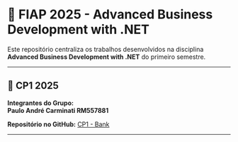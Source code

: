 # 🚀 FIAP 2025 - Advanced Business Development with .NET

Este repositório centraliza os trabalhos desenvolvidos na disciplina **Advanced Business Development with .NET** do primeiro semestre.

---

## 🎯 CP1 2025

**Integrantes do Grupo:**  
**Paulo André Carminati RM557881**  


**Repositório no GitHub:** [CP1 - Bank](https://github.com/carmipa/CP2025_primeiro_semestre/tree/main/Java_Advanced/cp1)

---
